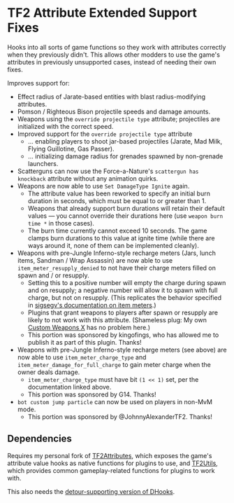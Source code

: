 # TF2 Attribute Extended Support Fixes

Hooks into all sorts of game functions so they work with attributes correctly when they
previously didn't.  This allows other modders to use the game's attributes in previously
unsupported cases, instead of needing their own fixes.

Improves support for:

- Effect radius of Jarate-based entities with blast radius-modifying attributes.
- Pomson / Righteous Bison projectile speeds and damage amounts.
- Weapons using the `override projectile type` attribute; projectiles are initialized with the
correct speed.
- Improved support for the `override projectile type` attribute
  - &hellip; enabling players to shoot jar-based projectiles (Jarate, Mad Milk,
  Flying Guillotine, Gas Passer).
  - &hellip; initializing damage radius for grenades spawned by non-grenade launchers.
- Scatterguns can now use the Force-a-Nature's `scattergun has knockback` attribute without any
animation quirks.
- Weapons are now able to use `Set DamageType Ignite` again.
  - The attribute value has been reworked to specify an initial burn duration in seconds, which
  must be equal to or greater than 1.
  - Weapons that already support burn durations will retain their default values &mdash; you
  cannot override their durations here (use `weapon burn time *` in those cases).
  - The burn time currently cannot exceed 10 seconds.  The game clamps burn durations to this
  value at ignite time (while there are ways around it, none of them can be implemented
  cleanly).
- Weapons with pre-Jungle Inferno-style recharge meters (Jars, lunch items, Sandman / Wrap
Assassin) are now able to use `item_meter_resupply_denied` to not have their charge meters
filled on spawn and / or resupply.
  - Setting this to a positive number will empty the charge during spawn and on resupply; a
  negative number will allow it to spawn with full charge, but not on resupply.  (This
  replicates the behavior specified in [sigsegv's documentation on item meters][].)
  - Plugins that grant weapons to players after spawn or resupply are likely to not work with
  this attribute.  (Shameless plug:  My own [Custom Weapons X][] has no problem here.)
  - This portion was sponsored by kingofings, who has allowed me to publish it as part of this
  plugin.  Thanks!
- Weapons with pre-Jungle Inferno-style recharge meters (see above) are now able to use
`item_meter_charge_type` and `item_meter_damage_for_full_charge` to gain meter charge when the
owner deals damage.
  - `item_meter_charge_type` must have bit `(1 << 1)` set, per the documentation linked above.
  - This portion was sponsored by G14.  Thanks!
- `bot custom jump particle` can now be used on players in non-MvM mode.
  - This portion was sponsored by @JohnnyAlexanderTF2.  Thanks!

## Dependencies

Requires my personal fork of [TF2Attributes][], which exposes the game's attribute value hooks
as native functions for plugins to use, and [TF2Utils][], which provides common gameplay-related
functions for plugins to work with.

This also needs the [detour-supporting version of DHooks][dynhooks].

[TF2Attributes]: https://github.com/nosoop/tf2attributes
[TF2Utils]: https://github.com/nosoop/SM-TFUtils
[dynhooks]: https://forums.alliedmods.net/showpost.php?p=2588686&postcount=589
[sigsegv's documentation on item meters]: https://gist.github.com/sigsegv-mvm/43e76b30cedca0717e88988ac9172526
[Custom Weapons X]: https://github.com/nosoop/SM-TFCustomWeaponsX
